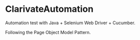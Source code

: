 # ClarivateAutomation

Automation test with Java + Selenium Web Driver + Cucumber.

Following the Page Object Model Pattern.

